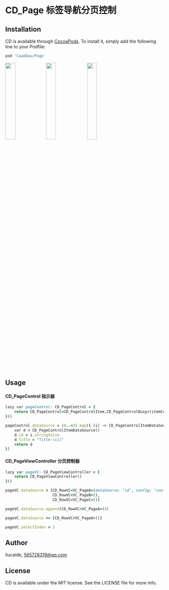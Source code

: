 # CD_Page 标签导航分页控制

## Installation

CD is available through [CocoaPods](https://cocoapods.org). To install
it, simply add the following line to your Podfile:

```ruby
pod 'CaamDau/Page'
```
<p>
  <img src="https://github.com/liucaide/Images/blob/master/CD/page1.gif" width="25%" />
  <img src="https://github.com/liucaide/Images/blob/master/CD/page2.gif" width="25%" />
  <img src="https://github.com/liucaide/Images/blob/master/CD/page3.png" width="25%" />
</p>

## Usage
#### CD_PageControl 指示器

```ruby
lazy var pageControl: CD_PageControl = {
    return CD_PageControl<CD_PageControlItem,CD_PageControlBuoy>(itemConfig:CD_PageControlItem.Model(), buoyConfig: CD_PageControlBuoy.Model())
}()

pageControl.dataSource = (0..<3).map({ (i) -> CD_PageControlItemDataSource in
    var d = CD_PageControlItemDataSource()
    d.id = i.stringValue
    d.title = "Title-\(i)"
    return d
})
```
#### CD_PageViewController 分页控制器

```ruby
lazy var pageVC: CD_PageViewController = {
    return CD_PageViewController()
}()

pageVC.dataSource = [CD_RowVC<VC_PageA>(dataSource: "id", config: "config"),
                     CD_RowVC<VC_PageB>(),
                     CD_RowVC<VC_PageC>()]

pageVC.dataSource.append(CD_RowVC<VC_PageA>()) 

pageVC.dataSource += [CD_RowVC<VC_PageA>()]  

pageVC.selectIndex = 2
```

## Author

liucaide, 565726319@qq.com

## License

CD is available under the MIT license. See the LICENSE file for more info.
